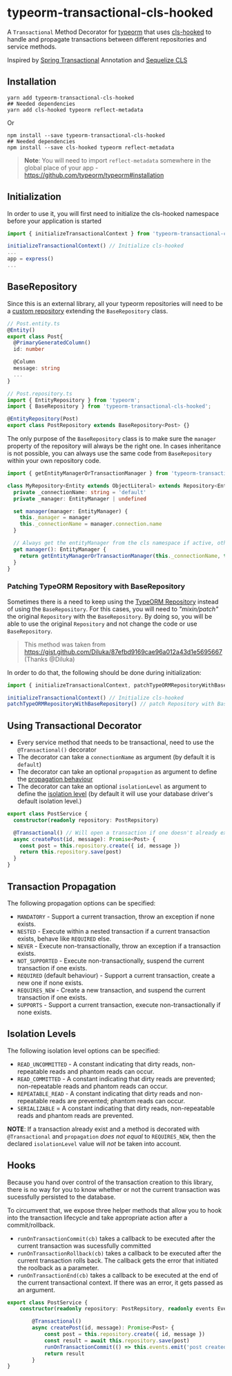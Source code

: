 # typeorm-transactional-cls-hooked

A `Transactional` Method Decorator for [typeorm](http://typeorm.io/) that uses [cls-hooked](https://www.npmjs.com/package/cls-hooked) to handle and propagate transactions between different repositories and service methods.

Inspired by [Spring Transactional](https://docs.spring.io/spring-framework/docs/current/javadoc-api/org/springframework/transaction/annotation/Transactional.html) Annotation and [Sequelize CLS](http://docs.sequelizejs.com/manual/tutorial/transactions.html)

## Installation

```shell
yarn add typeorm-transactional-cls-hooked
## Needed dependencies
yarn add cls-hooked typeorm reflect-metadata
```

Or

```shell
npm install --save typeorm-transactional-cls-hooked
## Needed dependencies
npm install --save cls-hooked typeorm reflect-metadata
```

> **Note**: You will need to import `reflect-metadata` somewhere in the global place of your app - https://github.com/typeorm/typeorm#installation

## Initialization

In order to use it, you will first need to initialize the cls-hooked namespace before your application is started

```typescript
import { initializeTransactionalContext } from 'typeorm-transactional-cls-hooked';

initializeTransactionalContext() // Initialize cls-hooked
...
app = express()
...
```

## BaseRepository

Since this is an external library, all your typeorm repositories will need to be a [custom repository](https://github.com/typeorm/typeorm/blob/master/docs/custom-repository.md) extending the `BaseRepository` class.

```typescript
// Post.entity.ts
@Entity()
export class Post{
  @PrimaryGeneratedColumn()
  id: number

  @Column
  message: string
  ...
}

// Post.repository.ts
import { EntityRepository } from 'typeorm';
import { BaseRepository } from 'typeorm-transactional-cls-hooked';

@EntityRepository(Post)
export class PostRepository extends BaseRepository<Post> {}
```

The only purpose of the `BaseRepository` class is to make sure the `manager` property of the repository will always be the right one. In cases inheritance is not possible, you can always use the same code from `BaseRepository` within your own repository code.

```typescript
import { getEntityManagerOrTransactionManager } from 'typeorm-transactional-cls-hooked';

class MyRepository<Entity extends ObjectLiteral> extends Repository<Entity> {
  private _connectionName: string = 'default'
  private _manager: EntityManager | undefined

  set manager(manager: EntityManager) {
    this._manager = manager
    this._connectionName = manager.connection.name
  }

  // Always get the entityManager from the cls namespace if active, otherwise, use the original or getManager(connectionName)
  get manager(): EntityManager {
    return getEntityManagerOrTransactionManager(this._connectionName, this._manager)
  }
}
```

### Patching TypeORM Repository with BaseRepository
Sometimes there is a need to keep using the [TypeORM Repository](https://github.com/typeorm/typeorm/blob/master/src/repository/Repository.ts) instead of using the `BaseRepository`.
For this cases, you will need to *"mixin/patch"* the original `Repository` with the `BaseRepository`.
By doing so, you will be able to use the original `Repository` and not change the code or use `BaseRepository`.
> This method was taken from https://gist.github.com/Diluka/87efbd9169cae96a012a43d1e5695667 (Thanks @Diluka)

In order to do that, the following should be done during initialization:

```typescript
import { initializeTransactionalContext, patchTypeORMRepositoryWithBaseRepository } from 'typeorm-transactional-cls-hooked';

initializeTransactionalContext() // Initialize cls-hooked
patchTypeORMRepositoryWithBaseRepository() // patch Repository with BaseRepository.
```



## Using Transactional Decorator

- Every service method that needs to be transactional, need to use the `@Transactional()` decorator
- The decorator can take a `connectionName` as argument (by default it is `default`)
- The decorator can take an optional `propagation` as argument to define the [propagation behaviour](#transaction-propagation)
- The decorator can take an optional `isolationLevel` as argument to define the [isolation level](#isolation-levels) (by default it will use your database driver's default isolation level.)

```typescript
export class PostService {
  constructor(readonly repository: PostRepsitory)

  @Transactional() // Will open a transaction if one doesn't already exist
  async createPost(id, message): Promise<Post> {
    const post = this.repository.create({ id, message })
    return this.repository.save(post)
  }
}
```

## Transaction Propagation

The following propagation options can be specified:

- `MANDATORY` - Support a current transaction, throw an exception if none exists.
- `NESTED` - Execute within a nested transaction if a current transaction exists, behave like `REQUIRED` else.
- `NEVER` - Execute non-transactionally, throw an exception if a transaction exists.
- `NOT_SUPPORTED` - Execute non-transactionally, suspend the current transaction if one exists.
- `REQUIRED` (default behaviour) - Support a current transaction, create a new one if none exists.
- `REQUIRES_NEW` - Create a new transaction, and suspend the current transaction if one exists.
- `SUPPORTS` - Support a current transaction, execute non-transactionally if none exists.

## Isolation Levels

The following isolation level options can be specified:

- `READ_UNCOMMITTED` - A constant indicating that dirty reads, non-repeatable reads and phantom reads can occur.
- `READ_COMMITTED` - A constant indicating that dirty reads are prevented; non-repeatable reads and phantom reads can occur.
- `REPEATABLE_READ` - A constant indicating that dirty reads and non-repeatable reads are prevented; phantom reads can occur.
- `SERIALIZABLE` = A constant indicating that dirty reads, non-repeatable reads and phantom reads are prevented.

**NOTE**: If a transaction already exist and a method is decorated with `@Transactional` and `propagation` *does not equal* to `REQUIRES_NEW`, then the declared `isolationLevel` value will *not* be taken into account.

## Hooks

Because you hand over control of the transaction creation to this library, there is no way for you to know whether or not the current transaction was sucessfully persisted to the database.

To circumvent that, we expose three helper methods that allow you to hook into the transaction lifecycle and take appropriate action after a commit/rollback.

- `runOnTransactionCommit(cb)` takes a callback to be executed after the current transaction was sucessfully committed
- `runOnTransactionRollback(cb)` takes a callback to be executed after the current transaction rolls back. The callback gets the error that initiated the roolback as a parameter.
- `runOnTransactionEnd(cb)` takes a callback to be executed at the end of the current transactional context. If there was an error, it gets passed as an argument.



```typescript
export class PostService {
    constructor(readonly repository: PostRepsitory, readonly events EventService)

        @Transactional()
        async createPost(id, message): Promise<Post> {
            const post = this.repository.create({ id, message })
            const result = await this.repository.save(post)
            runOnTransactionCommit(() => this.events.emit('post created'))
            return result
        }
}
```

